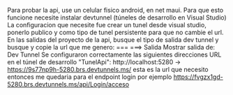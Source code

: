 Para probar la api, use un celular fisico android, en net maui.
Para que esto funcione necesite instalar devtunnel (túneles de desarrollo en Visual Studio)
La configuracion que necesite fue crear un tunel desde visual studio, ponerlo publico y como tipo de tunel persistente para que no cambie el url. 
En las salidas del proyecto de la api, busque el tipo de salida dev tunnel y busque y copie la url que me genero: ===
===>    Salida
        Mostrar salida de: Dev Tunnel
        Se configuraron correctamente las siguientes direcciones URL en el túnel de desarrollo "TunelApi": 
             http://localhost:5280  -> https://9s77np9h-5280.brs.devtunnels.ms/ 
                                              esta es la url que necesito
entonces me quedaria para el endpoint login por ejemplo  https://fvgzx1gd-5280.brs.devtunnels.ms/api/Login/acceso

